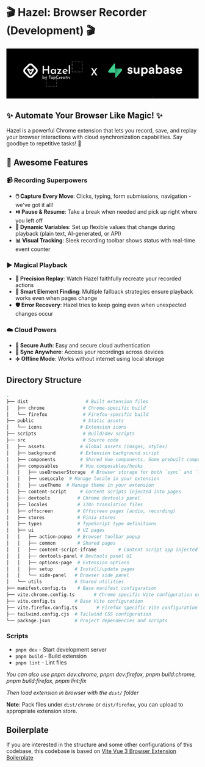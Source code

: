 # 🎬 Hazel: Browser Recorder (Development) 🎬

![img.png](src/assets/collabs/hazel-x-supabase.png)


## ✨ Automate Your Browser Like Magic! ✨

Hazel is a powerful Chrome extension that lets you record, save, and replay your browser interactions with cloud synchronization capabilities. Say goodbye to repetitive tasks! 🎉


## 🚀 Awesome Features

### 📹 Recording Superpowers
- **🖱️ Capture Every Move**: Clicks, typing, form submissions, navigation - we've got it all!
- **⏯️ Pause & Resume**: Take a break when needed and pick up right where you left off
- **🔄 Dynamic Variables**: Set up flexible values that change during playback (plain text, AI-generated, or API)
- **📊 Visual Tracking**: Sleek recording toolbar shows status with real-time event counter

### ▶️ Magical Playback
- **🎯 Precision Replay**: Watch Hazel faithfully recreate your recorded actions
- **🧠 Smart Element Finding**: Multiple fallback strategies ensure playback works even when pages change
- **🛡️ Error Recovery**: Hazel tries to keep going even when unexpected changes occur

### ☁️ Cloud Powers
- **🔐 Secure Auth**: Easy and secure cloud authentication
- **🔄 Sync Anywhere**: Access your recordings across devices
- **✈️ Offline Mode**: Works without internet using local storage

## Directory Structure

```bash
.
├── dist                     # Built extension files
│   ├── chrome              # Chrome-specific build
│   └── firefox             # Firefox-specific build
├── public                  # Static assets
│   └── icons              # Extension icons
├── scripts                 # Build/dev scripts
├── src                     # Source code
│   ├── assets             # Global assets (images, styles)
│   ├── background         # Extension background script
│   ├── components         # Shared Vue components. Some prebuilt components are available like `Header`, `Footer`, `LocaleSwitch`, `ThemeSwitch`, `LoadingSpinner`, `ErrorBoundary`, `EmptyState` etc
│   ├── composables        # Vue composables/hooks
│   │   ├── useBrowserStorage  # Browser storage for both `sync` and `local`
│   │   ├── useLocale  # Manage locale in your extension
│   │   ├── useTheme  # Manage theme in your extension
│   ├── content-script     # Content scripts injected into pages
│   ├── devtools          # Chrome devtools panel
│   ├── locales           # i18n translation files
│   ├── offscreen         # Offscreen pages (audio, recording)
│   ├── stores            # Pinia stores
│   ├── types             # TypeScript type definitions
│   ├── ui                # UI pages
│   │   ├── action-popup  # Browser toolbar popup
│   │   ├── common        # Shared pages
│   │   ├── content-script-iframe        # Content script app injected into pages by content script
│   │   ├── devtools-panel # Devtools panel UI
│   │   ├── options-page  # Extension options
│   │   ├── setup        # Install/update pages
│   │   └── side-panel   # Browser side panel
│   └── utils            # Shared utilities
├── manifest.config.ts    # Base manifest configuration
├── vite.chrome.config.ts       # Chrome specific Vite configuration overrides
├── vite.config.ts       # Base Vite configuration
├── vite.firefox.config.ts       # Firefox specific Vite configuration overrides
├── tailwind.config.cjs  # Tailwind CSS configuration
└── package.json         # Project dependencies and scripts
```


### Scripts

- `pnpm dev` - Start development server
- `pnpm build` - Build extension
- `pnpm lint` - Lint files

_You can also use pnpm dev:chrome, pnpm dev:firefox, pnpm build:chrome, pnpm build:firefox, pnpm lint:fix_

_Then load extension in browser with the `dist/` folder_

**Note**: Pack files under `dist/chrome` or `dist/firefox`, you can upload to appropriate extension store.


## Boilerplate
If you are interested in the structure and some other configurations of this codebase,
this codebase is based on [Vite Vue 3 Browser Extension Boilerplate](https://github.com/mubaidr/vite-vue3-browser-extension-v3)